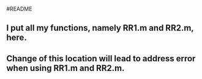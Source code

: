 #README

## I put all my functions, namely RR1.m and RR2.m, here.
## Change of this location will lead to address error when using RR1.m and RR2.m.

